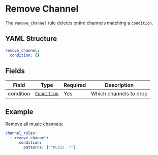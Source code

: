 # Remove Channel

The `remove_channel` rule deletes entire channels matching a `condition`.

## YAML Structure

```yaml
remove_channel:
  condition: {}
```

## Fields

| Field     | Type                           | Required | Description            |
|-----------|--------------------------------|----------|------------------------|
| condition | [`Condition`](../condition.md) | Yes      | Which channels to drop |

## Example

Remove all music channels:

```yaml
channel_rules:
  - remove_channel:
      condition:
        patterns: ["^Music .*"]
```
